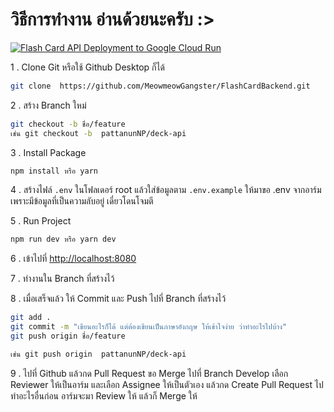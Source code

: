 # วิธีการทำงาน อ่านด้วยนะครับ :>

[![Flash Card API Deployment to Google Cloud Run](https://github.com/MeowmeowGangster/FlashCardBackend/actions/workflows/deploy.yaml/badge.svg?branch=develop)](https://github.com/MeowmeowGangster/FlashCardBackend/actions/workflows/deploy.yaml)

1 . Clone Git หรือใช้ Github Desktop ก็ได้

```bash
git clone  https://github.com/MeowmeowGangster/FlashCardBackend.git
```

2 . สร้าง Branch ใหม่

```bash
git checkout -b ชื่อ/feature
เช่น git checkout -b  pattanunNP/deck-api
```

3 . Install Package

```bash
npm install หรือ yarn
```

4 . สร้างไฟล์ `.env` ในโฟลเดอร์ root แล้วใส่ข้อมูลตาม `.env.example`
ให้มาขอ .env จากอาร์ม เพราะมีข้อมูลที่เป็นความลับอยู่  เดี๋ยวโดนโจมตี

5 . Run Project

```bash
npm run dev หรือ yarn dev
```

6 . เข้าไปที่ <http://localhost:8080>

7 . ทำงานใน Branch ที่สร้างไว้

8 . เมื่อเสร็จแล้ว ให้ Commit และ Push ไปที่ Branch ที่สร้างไว้

```bash
git add .   
git commit -m "เขียนอะไรก็ได้ แต่ต้องเขียนเป็นภาษาอังกฤษ ให้เข้าใจง่าย ว่าทำอะไรไปบ้าง"   
git push origin ชื่อ/feature

เช่น git push origin  pattanunNP/deck-api
```

9 . ไปที่ Github แล้วกด Pull Request ขอ Merge ไปที่ Branch Develop
เลือก Reviewer ให้เป็นอาร์ม และเลือก Assignee ให้เป็นตัวเอง แล้วกด Create Pull Request
ไปทำอะไรอื่นก่อน อาร์มจะมา Review ให้ แล้วก็ Merge ให้
